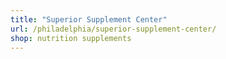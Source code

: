 ```yaml
---
title: "Superior Supplement Center"
url: /philadelphia/superior-supplement-center/
shop: nutrition supplements
---
```

